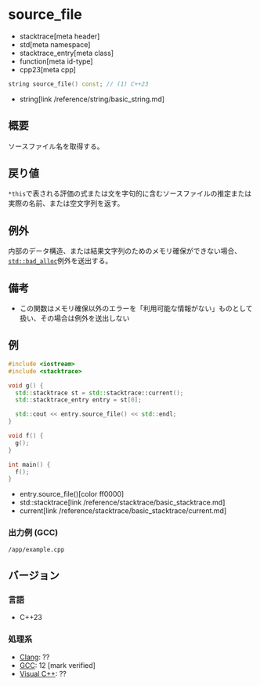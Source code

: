 # source_file
* stacktrace[meta header]
* std[meta namespace]
* stacktrace_entry[meta class]
* function[meta id-type]
* cpp23[meta cpp]

```cpp
string source_file() const; // (1) C++23
```
* string[link /reference/string/basic_string.md]

## 概要
ソースファイル名を取得する。


## 戻り値
`*this`で表される評価の式または文を字句的に含むソースファイルの推定または実際の名前、または空文字列を返す。


## 例外
内部のデータ構造、または結果文字列のためのメモリ確保ができない場合、[`std::bad_alloc`](/reference/new/bad_alloc.md)例外を送出する。


## 備考
- この関数はメモリ確保以外のエラーを「利用可能な情報がない」ものとして扱い、その場合は例外を送出しない


## 例
```cpp example
#include <iostream>
#include <stacktrace>

void g() {
  std::stacktrace st = std::stacktrace::current();
  std::stacktrace_entry entry = st[0];

  std::cout << entry.source_file() << std::endl;
}

void f() {
  g();
}

int main() {
  f();
}
```
* entry.source_file()[color ff0000]
* std::stacktrace[link /reference/stacktrace/basic_stacktrace.md]
* current[link /reference/stacktrace/basic_stacktrace/current.md]

### 出力例 (GCC)
```
/app/example.cpp
```


## バージョン
### 言語
- C++23

### 処理系
- [Clang](/implementation.md#clang): ??
- [GCC](/implementation.md#gcc): 12 [mark verified]
- [Visual C++](/implementation.md#visual_cpp): ??
